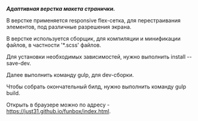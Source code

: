 ***Адаптивная верстка макета странички.*** 

В верстке применяется responsive flex-сетка, для перестраивания элементов, под различные разрешения экрана.

В верстке используется сборщик, для компиляции и минификации файлов, в частности '*.scss' файлов.

Для установки необходимых зависимостей, нужно выполнить install --save-dev.

Далее выполнить команду gulp, для dev-сборки.

Чтобы собрать окончательный билд, нужно выполнить команду gulp build.

Открыть в браузере можно по адресу - https://just31.github.io/funbox/index.html.



